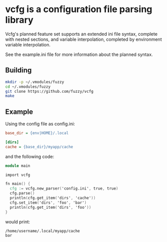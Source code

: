 # vcfg is a configuration file parsing library

Vcfg's planned feature set supports an extended ini file syntax, complete with nested sections, and variable interpolation, completed by 
environment variable interpolation.

See the example.ini file for more information about the planned syntax.

## Building

```sh
mkdir -p ~/.vmodules/fuzzy
cd ~/.vmodules/fuzzy
git clone https://github.com/fuzzy/vcfg
make
```

## Example

Using the config file as config.ini:

```ini
base_dir = {env|HOME}/.local

[dirs]
cache = {base_dir}/myapp/cache
```

and the following code:

```v
module main

import vcfg

fn main() {
  cfg := vcfg.new_parser('config.ini', true, true)
  cfg.parse()
  println(cfg.get_item('dirs', 'cache'))
  cfg.set_item('dirs', 'foo', 'bar')
  println(cfg.get_item('dirs', 'foo'))
}
```

would print:

```
/home/username/.local/myapp/cache
bar
```

